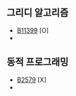 ## 그리디 알고리즘
- [B11399](https://www.acmicpc.net/problem/11399) [O]
- 

## 동적 프로그래밍
- [B2579](https://www.acmicpc.net/problem/2579) [X]
- 
